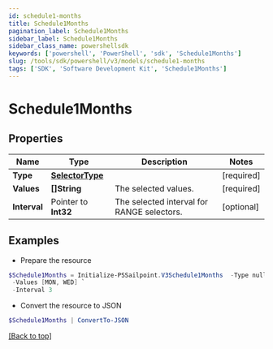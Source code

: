 ```yaml
---
id: schedule1-months
title: Schedule1Months
pagination_label: Schedule1Months
sidebar_label: Schedule1Months
sidebar_class_name: powershellsdk
keywords: ['powershell', 'PowerShell', 'sdk', 'Schedule1Months'] 
slug: /tools/sdk/powershell/v3/models/schedule1-months
tags: ['SDK', 'Software Development Kit', 'Schedule1Months']
---
```



# Schedule1Months

## Properties

Name | Type | Description | Notes
------------ | ------------- | ------------- | -------------
**Type** |  [**SelectorType**](selector-type) |  | [required]
**Values** |  **[]String** | The selected values.  | [required]
**Interval** |  Pointer to **Int32** | The selected interval for RANGE selectors.  | [optional] 

## Examples

- Prepare the resource
```powershell
$Schedule1Months = Initialize-PSSailpoint.V3Schedule1Months  -Type null `
 -Values [MON, WED] `
 -Interval 3
```

- Convert the resource to JSON
```powershell
$Schedule1Months | ConvertTo-JSON
```


[[Back to top]](#) 

